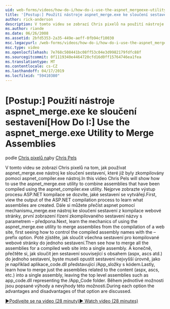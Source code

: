 ```yaml
---
uid: web-forms/videos/how-do-i/how-do-i-use-the-aspnet_mergeexe-utility-to-merge-assemblies
title: '[Postup:] Použití nástroje aspnet_merge.exe ke sloučení sestavení | Dokumentace Microsoftu'
author: rick-anderson
description: V tomto videu se zobrazí Chris pixelů na použití nástroje aspnet_merge.exe ke sloučení sestavení, které již byly zkompilovány pomocí aspnet_compiler.exe utilit...
ms.author: riande
ms.date: 06/26/2008
ms.assetid: 2bfd5353-2a35-449e-aeff-0fb94cf10030
msc.legacyurl: /web-forms/videos/how-do-i/how-do-i-use-the-aspnet_mergeexe-utility-to-merge-assemblies
msc.type: video
ms.openlocfilehash: 7e768c508441bc08ff53c04e3d9982179fdfc88f
ms.sourcegitcommit: 0f1119340e4464720cfd16d0ff15764746ea1fea
ms.translationtype: MT
ms.contentlocale: cs-CZ
ms.lasthandoff: 04/17/2019
ms.locfileid: "59410380"
---
```

# <a name="how-do-i-use-the-aspnetmergeexe-utility-to-merge-assemblies"></a><span data-ttu-id="91996-103">[Postup:] Použití nástroje aspnet_merge.exe ke sloučení sestavení</span><span class="sxs-lookup"><span data-stu-id="91996-103">[How Do I:] Use the aspnet_merge.exe Utility to Merge Assemblies</span></span>

<span data-ttu-id="91996-104">podle [Chris pixelů na](https://twitter.com/chrispels)</span><span class="sxs-lookup"><span data-stu-id="91996-104">by [Chris Pels](https://twitter.com/chrispels)</span></span>

<span data-ttu-id="91996-105">V tomto videu se zobrazí Chris pixelů na tom, jak používat aspnet\_merge.exe nástroj ke sloučení sestavení, které již byly zkompilovány pomocí aspnet\_compiler.exe nástroj.</span><span class="sxs-lookup"><span data-stu-id="91996-105">In this video Chris Pels will show how to use the aspnet\_merge.exe utility to combine assemblies that have been compiled using the aspnet\_compiler.exe utility.</span></span> <span data-ttu-id="91996-106">Nejprve zobrazte výstup procesu ASP.NET kompilace se dozvíte, jaké sestavení se vytvářejí.</span><span class="sxs-lookup"><span data-stu-id="91996-106">First, view the output of the ASP.NET compilation process to learn what assemblies are created.</span></span> <span data-ttu-id="91996-107">Dále si můžete přečíst aspnet pomocí mechanismu\_merge.exe nástroj ke sloučení sestavení z kompilace webové stránky, první zobrazení řízení zkompilovaného sestavení názvy s parametrem – předpona.</span><span class="sxs-lookup"><span data-stu-id="91996-107">Next, learn the mechanics of using the aspnet\_merge.exe utility to merge assemblies from the compilation of a web site, first seeing how to control the compiled assembly names with the –prefix option.</span></span> <span data-ttu-id="91996-108">Poté zjistěte, jak sloučit všechna sestavení pro kompilované webové stránky do jednoho sestavení.</span><span class="sxs-lookup"><span data-stu-id="91996-108">Then see how to merge all the assemblies for a compiled web site into a single assembly.</span></span> <span data-ttu-id="91996-109">A konečně, přečtěte si, jak sloučit jen sestavení související s obsahem (aspx, ascs atd.) do jednoho sestavení, byste museli opustit sestavení nejvyšší úrovně, jako je například aplikace\_code.dll představující /App\_složky s kódem.</span><span class="sxs-lookup"><span data-stu-id="91996-109">Lastly, learn how to merge just the assemblies related to the content (aspx, ascs, etc.) into a single assembly, leaving the top level assemblies such as app\_code.dll representing the /App\_Code folder.</span></span> <span data-ttu-id="91996-110">Během jednotlivé možnosti jsou popsané výhody a nevýhody této možnosti.</span><span class="sxs-lookup"><span data-stu-id="91996-110">During each option the advantages and disadvantages of that option are discussed.</span></span>

[<span data-ttu-id="91996-111">&#9654;Podívejte se na video (28 minuty)</span><span class="sxs-lookup"><span data-stu-id="91996-111">&#9654; Watch video (28 minutes)</span></span>](https://channel9.msdn.com/Blogs/ASP-NET-Site-Videos/how-do-i-use-the-aspnet_mergeexe-utility-to-merge-assemblies)
